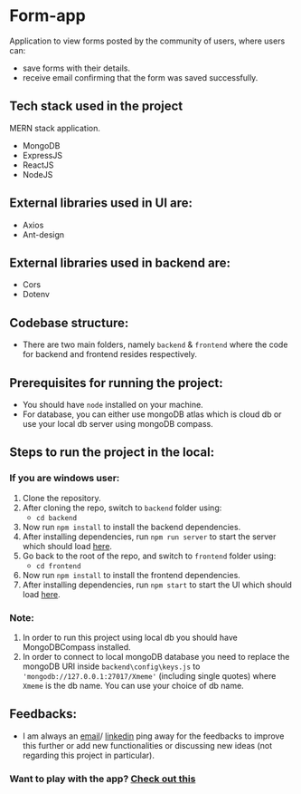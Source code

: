 # Form-app
Application to view forms posted by the community of users, where users can:
 - save forms with their details.
 - receive email confirming that the form was saved successfully.
 
## Tech stack used in the project
MERN stack application. 
 - MongoDB
 - ExpressJS
 - ReactJS
 - NodeJS
 
## External libraries used in UI are:
  - Axios
  - Ant-design

## External libraries used in backend are:
  - Cors
  - Dotenv

## Codebase structure:
  - There are two main folders, namely `backend` & `frontend` where the code for backend and frontend resides respectively.

  
## Prerequisites for running the project:
  - You should have `node` installed on your machine.
  - For database, you can either use mongoDB atlas which is cloud db or use your local db server using mongoDB compass.

## Steps to run the project in the local:
### If you are windows user:
 1. Clone the repository.
 2. After cloning the repo, switch to `backend` folder using:
    - `cd backend`
 3. Now run `npm install` to install the backend dependencies.
 4. After installing dependencies, run `npm run server` to start the server which should load [here](http://localhost:8081).
 5. Go back to the root of the repo, and switch to `frontend` folder using:
    - `cd frontend`
 6. Now run `npm install` to install the frontend dependencies.
 7. After installing dependencies, run `npm start` to start the UI which should load [here](http://localhost:3000).
 
### Note:
 1. In order to run this project using local db you should have MongoDBCompass installed.
 2. In order to connect to local mongoDB database you need to replace the mongoDB URI inside `backend\config\keys.js` to `'mongodb://127.0.0.1:27017/Xmeme'` (including single quotes) where `Xmeme` is the db name. You can use your choice of db name.


## Feedbacks:
  - I am always an [email](ankurchaudhary627@gmail.com)/ [linkedin](https://www.linkedin.com/in/ankurchaudhary627/) ping away for the feedbacks to improve this further or add new functionalities or discussing new ideas (not regarding this project in particular).
 
### Want to play with the app?  [Check out this](https://form-app-007.netlify.app/)
